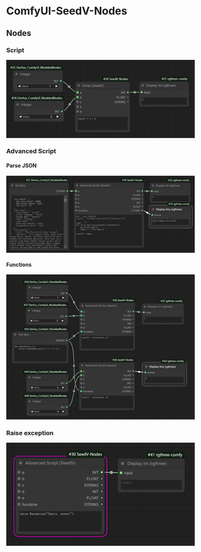 # ComfyUI-SeedV-Nodes

## Nodes

### Script

![script](assets/script.png)

### Advanced Script

#### Parse JSON

![json](assets/json.png)

#### Functions

![functions](assets/functions.png)

### Raise exception

![exception](assets/exception.png)
